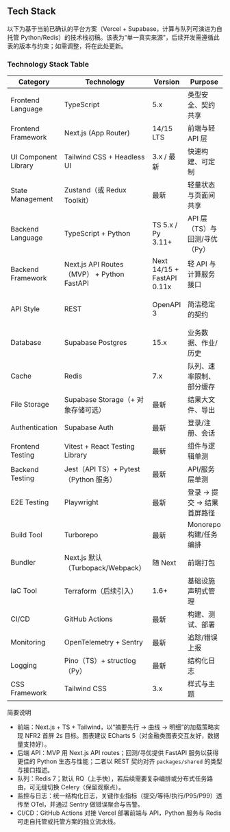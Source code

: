 ## Tech Stack

以下为基于当前已确认的平台方案（Vercel + Supabase，计算与队列可演进为自托管 Python/Redis）的技术栈初稿。该表为“单一真实来源”，后续开发需遵循此表的版本与约束；如需调整，将在此处更新。

### Technology Stack Table

| Category             | Technology                                 | Version                    | Purpose                       | Rationale                                            |
| -------------------- | ------------------------------------------ | -------------------------- | ----------------------------- | ---------------------------------------------------- |
| Frontend Language    | TypeScript                                 | 5.x                        | 类型安全、契约共享            | 与 Next.js 生态契合，配合 `packages/shared` 统一类型 |
| Frontend Framework   | Next.js (App Router)                       | 14/15 LTS                  | 前端与轻 API 层               | 与 Vercel 原生集成，SSR/ISR/Edge 能力完善            |
| UI Component Library | Tailwind CSS + Headless UI                 | 3.x / 最新                 | 快速构建、可定制              | 金融数据密度高，原子化样式与可达性组件配套           |
| State Management     | Zustand（或 Redux Toolkit）                | 最新                       | 轻量状态与页面间共享          | MVP 优先简单；如需复杂中间件可切换 RTK               |
| Backend Language     | TypeScript + Python                        | TS 5.x / Py 3.11+          | API 层（TS）与回测/寻优（Py） | 契约统一 + 计算灵活                                  |
| Backend Framework    | Next.js API Routes（MVP） + Python FastAPI | Next 14/15 + FastAPI 0.11x | 轻 API 与计算服务接口         | 降低门槛，后续可迁移至 BFF/API Gateway               |
| API Style            | REST                                       | OpenAPI 3                  | 简洁稳定的契约                | 贴合 PRD MVP，“submit/status/result/opt-grid” 明确   |
| Database             | Supabase Postgres                          | 15.x                       | 业务数据、作业/历史           | 托管省运维；与 Auth/Storage 协同                     |
| Cache                | Redis                                      | 7.x                        | 队列、速率限制、部分缓存      | 满足 NFR1 队列时延；支持早停/重试                    |
| File Storage         | Supabase Storage（+ 对象存储可选）         | 最新                       | 结果大文件、导出              | 成本与迭代效率平衡，必要时接对象存储                 |
| Authentication       | Supabase Auth                              | 最新                       | 登录/注册、会话               | 直接与前端集成、可扩展权限                           |
| Frontend Testing     | Vitest + React Testing Library             | 最新                       | 组件与逻辑单测                | 轻量、速度快，贴合 Vite/Next 开发体验                |
| Backend Testing      | Jest（API TS）+ Pytest（Python 服务）      | 最新                       | API/服务层单测                | 双栈分别用主流测试框架                               |
| E2E Testing          | Playwright                                 | 最新                       | 登录 → 提交 → 结果首屏路径    | 覆盖关键闭环与性能断言                               |
| Build Tool           | Turborepo                                  | 最新                       | Monorepo 构建/任务编排        | 多包协同、缓存加速                                   |
| Bundler              | Next.js 默认（Turbopack/Webpack）          | 随 Next                    | 前端打包                      | 使用官方默认，减少自定义成本                         |
| IaC Tool             | Terraform（后续引入）                      | 1.6+                       | 基础设施声明式管理            | MVP 后期逐步落地，支持混合/自托管演进                |
| CI/CD                | GitHub Actions                             | 最新                       | 构建、测试、部署              | 生态成熟，适配 Vercel/Supabase/自托管                |
| Monitoring           | OpenTelemetry + Sentry                     | 最新                       | 追踪/错误上报                 | 统一链路追踪与错误聚合                               |
| Logging              | Pino（TS）+ structlog（Py）                | 最新                       | 结构化日志                    | 满足可观测性与问题定位                               |
| CSS Framework        | Tailwind CSS                               | 3.x                        | 样式与主题                    | 快速一致、暗色模式友好                               |

简要说明

- 前端：Next.js + TS + Tailwind，以“摘要先行 → 曲线 → 明细”的加载策略实现 NFR2 首屏 2s 目标。图表建议 ECharts 5（对金融类图表交互友好，数据量支持好）。
- 后端 API：MVP 用 Next.js API routes；回测/寻优提供 FastAPI 服务以获得更佳的 Python 生态与性能；二者以 REST 契约对齐 `packages/shared` 的类型与接口描述。
- 队列：Redis 7；默认 RQ（上手快），若后续需要复杂编排或分布式任务路由，可无缝切换 Celery（保留观察点）。
- 监控与日志：统一结构化日志，关键作业指标（提交/等待/执行/P95/P99）透传至 OTel，并通过 Sentry 做错误聚合与告警。
- CI/CD：GitHub Actions 对接 Vercel 部署前端与 API，Python 服务与 Redis 可走自托管或托管方案的独立流水线。
